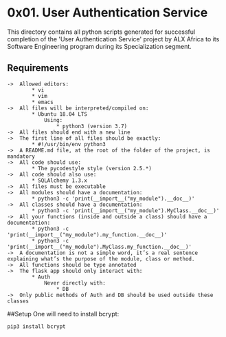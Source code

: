 # 0x01. User Authentication Service

This directory contains all python scripts generated for successful completion of the 'User Authentication Service' project by ALX Africa to its Software Engineering program during its Specialization segment.

## Requirements

	->	Allowed editors:
			* vi
			* vim
			* emacs
	->	All files will be interpreted/compiled on:
			* Ubuntu 18.04 LTS
				Using:
					* python3 (version 3.7)
	->	All files should end with a new line
	->	The first line of all files should be exactly:
			* #!/usr/bin/env python3
	->	A README.md file, at the root of the folder of the project, is mandatory
	->	All code should use:
			* The pycodestyle style (version 2.5.*)
	->	All code should also use:
			* SQLAlchemy 1.3.x
	->	All files must be executable
	->	All modules should have a documentation:
			* python3 -c 'print(__import__("my_module").__doc__)'
	->	All classes should have a documentation:
			* python3 -c 'print(__import__("my_module").MyClass.__doc__)'
	->	All your functions (inside and outside a class) should have a documentation:
			* python3 -c 'print(__import__("my_module").my_function.__doc__)'
			* python3 -c 'print(__import__("my_module").MyClass.my_function.__doc__)'
	->	A documentation is not a simple word, it’s a real sentence explaining what’s the purpose of the module, class or method.
	->	All functions should be type annotated
	->	The flask app should only interact with:
			* Auth
				Never directly with:
					* DB
	->	Only public methods of Auth and DB should be used outside these classes

##Setup
One will need to install bcrypt:

```pip3 install bcrypt```
